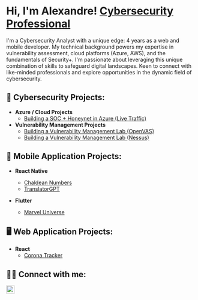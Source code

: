 <h1>Hi, I'm Alexandre! <a href="https://www.linkedin.com/in/alexandrecisse/">Cybersecurity Professional</a></h1>

<p>I'm a Cybersecurity Analyst with a unique edge: 4 years as a web and mobile developer. My technical background powers my expertise in vulnerability assessment, cloud platforms (Azure, AWS), and the fundamentals of Security+. I'm passionate about leveraging this unique combination of skills to safeguard digital landscapes. Keen to connect with like-minded professionals and explore opportunities in the dynamic field of cybersecurity.</p>

<h2>🔐 Cybersecurity Projects:</h2>

- <b>Azure / Cloud Projects</b>
  - [Building a SOC + Honeynet in Azure (Live Traffic)](https://github.com/alexCoding42/Cloud-SOC)
- <b>Vulnerability Management Projects</b>
  - [Building a Vulnerability Management Lab (OpenVAS)](https://github.com/alexCoding42/OpenVAS-Lab)
  - [Building a Vulnerability Management Lab (Nessus)](https://github.com/alexCoding42/Nessus-Lab)
  
<h2>📱 Mobile Application Projects:</h2>

- <b>React Native</b>
  - [Chaldean Numbers](https://github.com/alexCoding42/chaldean-numbers)
  - [TranslatorGPT](https://github.com/alexCoding42/translator-gpt)

- <b>Flutter</b>
  - [Marvel Universe](https://github.com/alexCoding42/marvel_characters)

<h2>🖥️ Web Application Projects:</h2>

- <b>React</b>
  - [Corona Tracker](https://github.com/alexCoding42/corona-tracker)

<h2> 🤳🏾 Connect with me:</h2>

[<img align="left" alt="AlexandreCisse | LinkedIn" width="22px" src="https://cdn.jsdelivr.net/npm/simple-icons@v3/icons/linkedin.svg" />][linkedin]

[linkedin]: https://linkedin.com/in/alexandrecisse
